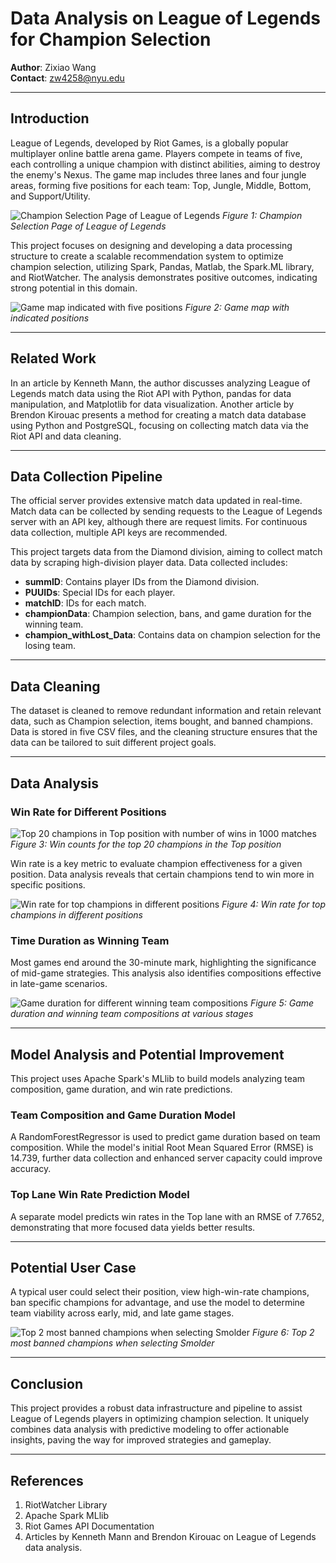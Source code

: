 # Data Analysis on League of Legends for Champion Selection

**Author**: Zixiao Wang  
**Contact**: zw4258@nyu.edu

---

## Introduction

League of Legends, developed by Riot Games, is a globally popular multiplayer online battle arena game. Players compete in teams of five, each controlling a unique champion with distinct abilities, aiming to destroy the enemy's Nexus. The game map includes three lanes and four jungle areas, forming five positions for each team: Top, Jungle, Middle, Bottom, and Support/Utility.

![Champion Selection Page of League of Legends](championSelection.png)
*Figure 1: Champion Selection Page of League of Legends*

This project focuses on designing and developing a data processing structure to create a scalable recommendation system to optimize champion selection, utilizing Spark, Pandas, Matlab, the Spark.ML library, and RiotWatcher. The analysis demonstrates positive outcomes, indicating strong potential in this domain.

![Game map indicated with five positions](gamemap.png)
*Figure 2: Game map with indicated positions*

---

## Related Work

In an article by Kenneth Mann, the author discusses analyzing League of Legends match data using the Riot API with Python, pandas for data manipulation, and Matplotlib for data visualization. Another article by Brendon Kirouac presents a method for creating a match data database using Python and PostgreSQL, focusing on collecting match data via the Riot API and data cleaning.

---

## Data Collection Pipeline

The official server provides extensive match data updated in real-time. Match data can be collected by sending requests to the League of Legends server with an API key, although there are request limits. For continuous data collection, multiple API keys are recommended.

This project targets data from the Diamond division, aiming to collect match data by scraping high-division player data. Data collected includes:
- **summID**: Contains player IDs from the Diamond division.
- **PUUIDs**: Special IDs for each player.
- **matchID**: IDs for each match.
- **championData**: Champion selection, bans, and game duration for the winning team.
- **champion_withLost_Data**: Contains data on champion selection for the losing team.

---

## Data Cleaning

The dataset is cleaned to remove redundant information and retain relevant data, such as Champion selection, items bought, and banned champions. Data is stored in five CSV files, and the cleaning structure ensures that the data can be tailored to suit different project goals.

---

## Data Analysis

### Win Rate for Different Positions

![Top 20 champions in Top position with number of wins in 1000 matches](top_count.png)
*Figure 3: Win counts for the top 20 champions in the Top position*

Win rate is a key metric to evaluate champion effectiveness for a given position. Data analysis reveals that certain champions tend to win more in specific positions.

![Win rate for top champions in different positions](winrate_top.png)
*Figure 4: Win rate for top champions in different positions*

### Time Duration as Winning Team

Most games end around the 30-minute mark, highlighting the significance of mid-game strategies. This analysis also identifies compositions effective in late-game scenarios.

![Game duration for different winning team compositions](duration.png)
*Figure 5: Game duration and winning team compositions at various stages*

---

## Model Analysis and Potential Improvement

This project uses Apache Spark's MLlib to build models analyzing team composition, game duration, and win rate predictions.

### Team Composition and Game Duration Model

A RandomForestRegressor is used to predict game duration based on team composition. While the model's initial Root Mean Squared Error (RMSE) is 14.739, further data collection and enhanced server capacity could improve accuracy.

### Top Lane Win Rate Prediction Model

A separate model predicts win rates in the Top lane with an RMSE of 7.7652, demonstrating that more focused data yields better results.

---

## Potential User Case

A typical user could select their position, view high-win-rate champions, ban specific champions for advantage, and use the model to determine team viability across early, mid, and late game stages.

![Top 2 most banned champions when selecting Smolder](image.png)
*Figure 6: Top 2 most banned champions when selecting Smolder*

---

## Conclusion

This project provides a robust data infrastructure and pipeline to assist League of Legends players in optimizing champion selection. It uniquely combines data analysis with predictive modeling to offer actionable insights, paving the way for improved strategies and gameplay.

---

## References

1. RiotWatcher Library  
2. Apache Spark MLlib  
3. Riot Games API Documentation  
4. Articles by Kenneth Mann and Brendon Kirouac on League of Legends data analysis.

